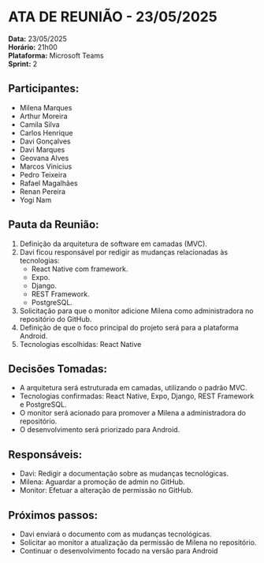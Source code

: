 # ATA DE REUNIÃO - 23/05/2025

**Data:** 23/05/2025  
**Horário:** 21h00  
**Plataforma:** Microsoft Teams  
**Sprint:** 2  

## Participantes:
- Milena Marques
- Arthur Moreira
- Camila Silva
- Carlos Henrique
- Davi Gonçalves
- Davi Marques
- Geovana Alves
- Marcos Vinicius
- Pedro Teixeira
- Rafael Magalhães
- Renan Pereira
- Yogi Nam

## Pauta da Reunião:
1. Definição da arquitetura de software em camadas (MVC).
2. Davi ficou responsável por redigir as mudanças relacionadas às tecnologias:
    - React Native com framework.
    - Expo.
    - Django.
    - REST Framework.
    - PostgreSQL.
3. Solicitação para que o monitor adicione Milena como administradora no repositório do GitHub.
4. Definição de que o foco principal do projeto será para a plataforma Android.
5. Tecnologias escolhidas: React Native

## Decisões Tomadas:
- A arquitetura será estruturada em camadas, utilizando o padrão MVC.
- Tecnologias confirmadas: React Native, Expo, Django, REST Framework e PostgreSQL.
- O monitor será acionado para promover a Milena a administradora do repositório.
- O desenvolvimento será priorizado para Android.

## Responsáveis:
- Davi: Redigir a documentação sobre as mudanças tecnológicas.
- Milena: Aguardar a promoção de admin no GitHub.
- Monitor: Efetuar a alteração de permissão no GitHub.

## Próximos passos:
- Davi enviará o documento com as mudanças tecnológicas.
- Solicitar ao monitor a atualização da permissão de Milena no repositório.
- Continuar o desenvolvimento focado na versão para Android
